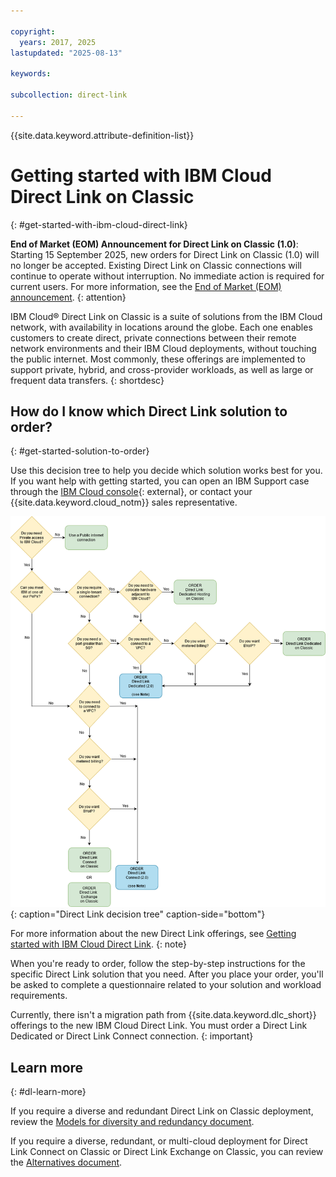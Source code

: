 ```yaml
---

copyright:
  years: 2017, 2025
lastupdated: "2025-08-13"

keywords:

subcollection: direct-link

---
```


{{site.data.keyword.attribute-definition-list}}

# Getting started with IBM Cloud Direct Link on Classic
{: #get-started-with-ibm-cloud-direct-link} 

**End of Market (EOM) Announcement for Direct Link on Classic (1.0)**: Starting 15 September 2025, new orders for Direct Link on Classic (1.0) will no longer be accepted. Existing Direct Link on Classic connections will continue to operate without interruption. No immediate action is required for current users. For more information, see the [End of Market (EOM) announcement](/docs/direct-link?topic=direct-link-eom-announcement).
{: attention} 

IBM Cloud® Direct Link on Classic is a suite of solutions from the IBM Cloud network, with availability in locations around the globe. Each one enables customers to create direct, private connections between their remote network environments and their IBM Cloud deployments, without touching the public internet. Most commonly, these offerings are implemented to support private, hybrid, and cross-provider workloads, as well as large or frequent data transfers.
{: shortdesc} 

## How do I know which Direct Link solution to order?
{: #get-started-solution-to-order}

Use this decision tree to help you decide which solution works best for you. If you want help with getting started, you can open an IBM Support case through the [IBM Cloud console](/unifiedsupport/cases/add){: external}, or contact your {{site.data.keyword.cloud_notm}} sales representative.

![direct-link-decision-tree](images/flow.png){: caption="Direct Link decision tree" caption-side="bottom"}

For more information about the new Direct Link offerings, see [Getting started with IBM Cloud Direct Link](/docs/dl?topic=dl-get-started-with-ibm-cloud-dl).
{: note}

When you're ready to order, follow the step-by-step instructions for the specific Direct Link solution that you need. After you place your order, you'll be asked to complete a questionnaire related to your solution and workload requirements.

   Currently, there isn't a migration path from {{site.data.keyword.dlc_short}} offerings to the new IBM Cloud Direct Link. You must order a Direct Link Dedicated or Direct Link Connect connection.
   {: important}

## Learn more
{: #dl-learn-more}

If you require a diverse and redundant Direct Link on Classic deployment, review the [Models for diversity and redundancy document](/docs/direct-link?topic=direct-link-models-for-diversity-and-redundancy-in-direct-link).

If you require a diverse, redundant, or multi-cloud deployment for Direct Link Connect on Classic or Direct Link Exchange on Classic, you can review the [Alternatives document](/docs/direct-link?topic=direct-link-alternatives-for-your-ibm-cloud-direct-link-deployment).
